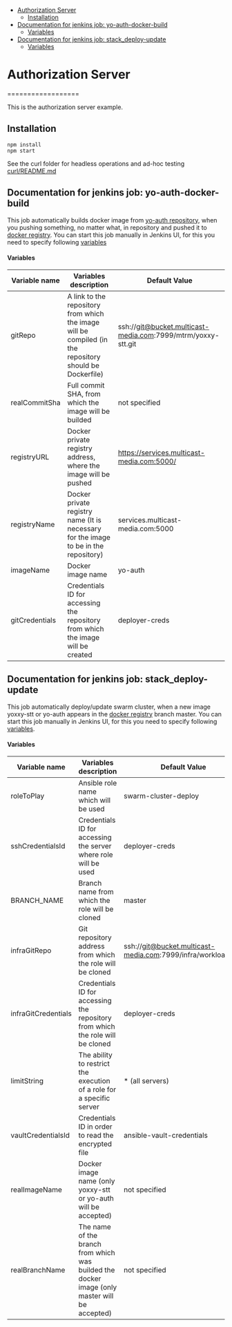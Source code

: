 + [Authorization Server](#yo-auth)
    + [Installation](#install)
+ [Documentation for jenkins job: yo-auth-docker-build](#jj1)
    + [Variables](#Table1)
+ [Documentation for jenkins job: stack_deploy-update](jj2)
    + [Variables](#Table2)

# <a name="yo-auth"></a> Authorization Server
==================

This is the authorization server example. 

## <a name="install"></a> Installation
```
npm install
npm start
```

See the curl folder for headless operations and ad-hoc testing  
[curl/README.md](curl/README.md)

## <a name="jj1"></a> Documentation for jenkins job: yo-auth-docker-build

This job automatically builds docker image from [yo-auth repository](https://bucket.multicast-media.com/projects/MTRM/repos/yo-auth/browse), when you pushing something, no matter what, in repository and pushed it to [docker registry](https://services.multicast-media.com:9443/).
You can start this job manually in Jenkins UI, for this you need to specify following [variables](#Table1)

#### <a name="Table1"></a> Variables

| Variable name | Variables description | Default Value |
| ------------- | --------------------- | ------------- |
| gitRepo | A link to the repository from which the image will be compiled (in the repository should be Dockerfile) | ssh://git@bucket.multicast-media.com:7999/mtrm/yoxxy-stt.git |
| realCommitSha | Full commit SHA, from which the image will be builded | not specified |
| registryURL | Docker private registry address, where the image will be pushed | https://services.multicast-media.com:5000/ |
| registryName | Docker private registry name (It is necessary for the image to be in the repository) | services.multicast-media.com:5000 |
| imageName | Docker image name | yo-auth |
| gitCredentials | Credentials ID for accessing the repository from which the image will be created | deployer-creds |

## <a name="jj2"></a> Documentation for jenkins job: stack_deploy-update

This job automatically deploy/update swarm cluster, when a new image yoxxy-stt or yo-auth appears in the [docker registry](https://services.multicast-media.com:5000/) branch master.
You can start this job manually in Jenkins UI, for this you need to specify following [variables](#Table2).

#### <a name="Table2"></a> Variables

| Variable name | Variables description | Default Value |
| ------------- | --------------------- | ------------- |
| roleToPlay | Ansible role name which will be used | swarm-cluster-deploy |
| sshCredentialsId | Credentials ID for accessing the server where role will be used | deployer-creds |
| BRANCH_NAME | Branch name from which the role will be cloned | master |
| infraGitRepo | Git repository address from which the role will be cloned | ssh://git@bucket.multicast-media.com:7999/infra/workloads.git |
| infraGitCredentials | Credentials ID for accessing the repository from which the role will be cloned | deployer-creds |
| limitString | The ability to restrict the execution of a role for a specific server | * (all servers) |
| vaultCredentialsId | Credentials ID in order to read the encrypted file | ansible-vault-credentials |
| realImageName | Docker image name (only yoxxy-stt or yo-auth will be accepted) | not specified |
| realBranchName | The name of the branch from which was builded the docker image (only master will be accepted) | not specified |
